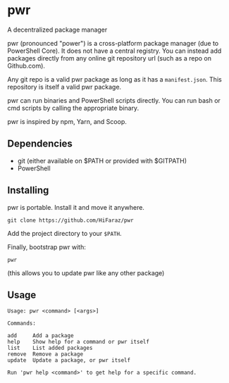 # pwr
A decentralized package manager

pwr (pronounced "power") is a cross-platform package manager (due to PowerShell Core). It does not have a central registry. You can instead add packages directly from any online git repository url (such as a repo on Github.com).

Any git repo is a valid pwr package as long as it has a `manifest.json`. This repository is itself a valid pwr package.

pwr can run binaries and PowerShell scripts directly. You can run bash or cmd scripts by calling the appropriate binary.

pwr is inspired by npm, Yarn, and Scoop.

## Dependencies

- git (either available on $PATH or provided with $GITPATH)
- PowerShell

## Installing

pwr is portable. Install it and move it anywhere.

```
git clone https://github.com/HiFaraz/pwr
```

Add the project directory to your `$PATH`.

Finally, bootstrap pwr with:

```
pwr
```

(this allows you to update pwr like any other package)

## Usage

```
Usage: pwr <command> [<args>]

Commands:

add     Add a package
help    Show help for a command or pwr itself
list    List added packages
remove  Remove a package
update  Update a package, or pwr itself

Run 'pwr help <command>' to get help for a specific command.
```